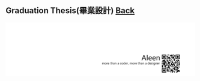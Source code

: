 ## Graduation Thesis(畢業設計)	[Back](./../summary.md)


<a href="http://aleen42.github.io/" target="_blank" ><img src="./../../pic/tail.gif"></a>

